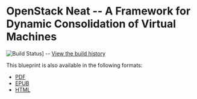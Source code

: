 # OpenStack Neat -- A Framework for Dynamic Consolidation of Virtual Machines

![Build Status](https://secure.travis-ci.org/beloglazov/openstack-neat.png)] -- [View the build history](http://travis-ci.org/beloglazov/openstack-neat)


This blueprint is also available in the following formats:

- [PDF](https://github.com/beloglazov/openstack-centos-kvm-glusterfs/raw/master/doc/openstack-centos-kvm-glusterfs-guide.pdf
  "Download this guide in the PDF format")
- [EPUB](https://github.com/beloglazov/openstack-centos-kvm-glusterfs/raw/master/doc/openstack-centos-kvm-glusterfs-guide.epub
  "Download this guide in the EPUB format")
- [HTML](https://raw.github.com/beloglazov/openstack-centos-kvm-glusterfs/master/doc/openstack-centos-kvm-glusterfs-guide.html
  "Download this guide in the HTML format")
